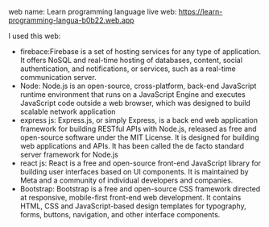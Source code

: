 web name: Learn programming language
live web: https://learn-programming-langua-b0b22.web.app
 

 I used this web:
 * firebace:Firebase is a set of hosting services for any type of application. It offers NoSQL and real-time hosting of databases, content, social authentication, and notifications, or services, such as a real-time communication server.
 * Node: Node.js is an open-source, cross-platform, back-end JavaScript runtime environment that runs on a JavaScript Engine and executes JavaScript code outside a web browser, which was designed to build scalable network application
 * express js: Express.js, or simply Express, is a back end web application framework for building RESTful APIs with Node.js, released as free and open-source software under the MIT License. It is designed for building web applications and APIs. It has been called the de facto standard server framework for Node.js
  * react js: React is a free and open-source front-end JavaScript library for building user interfaces based on UI components. It is maintained by Meta and a community of individual developers and companies.
  * Bootstrap: Bootstrap is a free and open-source CSS framework directed at responsive, mobile-first front-end web development. It contains HTML, CSS and JavaScript-based design templates for typography, forms, buttons, navigation, and other interface components.